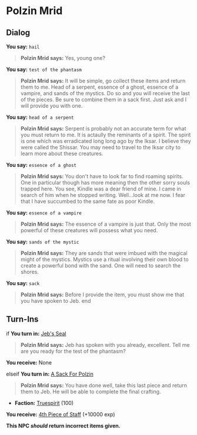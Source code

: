 # Polzin Mrid

## Dialog

**You say:** `hail`



>**Polzin Mrid says:** Yes, young one?

**You say:** `test of the phantasm`



>**Polzin Mrid says:** It will be simple, go collect these items and return them to me. Head of a serpent, essence of a ghost, essence of a vampire, and sands of the mystics. Do so and you will receive the last of the pieces. Be sure to combine them in a sack first. Just ask and I will provide you with one.

**You say:** `head of a serpent`



>**Polzin Mrid says:** Serpent is probably not an accurate term for what you must return to me. It is actaully the reminants of a spirit. The spirit is one which was erradicated long long ago by the Iksar. I believe they were called the Shissar. You may need to travel to the Iksar city to learn more about these creatures.

**You say:** `essence of a ghost`



>**Polzin Mrid says:** You don't have to look far to find roaming spirits. One in particular though has more meaning then the other sorry souls trapped here. You see, Kindle was a dear friend of mine. I came in search of him when he stopped writing. Well...look at me now. I fear that I have succumbed to the same fate as poor Kindle.

**You say:** `essence of a vampire`



>**Polzin Mrid says:** The essence of a vampire is just that. Only the most powerful of these creatures will possess what you need.

**You say:** `sands of the mystic`



>**Polzin Mrid says:** They are sands that were imbued with the magical might of the mystics. Mystics use a ritual involving their own blood to create a powerful bond with the sand. One will need to search the shores.

**You say:** `sack`



>**Polzin Mrid says:** Before I provide the item, you must show me that you have spoken to Jeb.
end

## Turn-Ins



if **You turn in:** [Jeb's Seal](/item/10604)


>**Polzin Mrid says:** Jeb has spoken with you already, excellent. Tell me are you ready for the test of the phantasm?


 **You receive:** None 

elseif **You turn in:** [A Sack For Polzin](/item/10638)


>**Polzin Mrid says:** You have done well, take this last piece and return them to Jeb. He will be able to complete the final crafting.


* __Faction:__ [Truespirit](/faction/404) (100)


 **You receive:**  [4th Piece of Staff](/item/10613) (+10000 exp)

**This NPC *should* return incorrect items given.**





